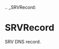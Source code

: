 [//]: # (THE CONTENT BELOW IS GENERATED. DO NOT EDIT.)
.. _SRVRecord:

# SRVRecord
[//]: # (ADD YOUR NOTES BELOW. THESE WILL BE PICKED EVERY TIME THE DOCS ARE REGENERATED. //end)
SRV DNS record.